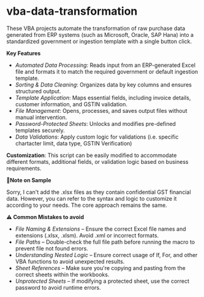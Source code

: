 # vba-data-transformation

These VBA projects automate the transformation of raw purchase data generated from ERP systems (such as Microsoft, Oracle, SAP Hana) into a standardized government or ingestion template with a single button click.

**Key Features**

- *Automated Data Processing*: Reads input from an ERP-generated Excel file and formats it to match the required government or default ingestion template.
- *Sorting & Data Cleaning*: Organizes data by key columns and ensures structured output.
- *Template Application*: Maps essential fields, including invoice details, customer information, and GSTIN validation.
- *File Management*: Opens, processes, and saves output files without manual intervention.
- *Password-Protected Sheets*: Unlocks and modifies pre-defined templates securely.
- *Data Validations*: Apply custom logic for validations (i.e. specific chartacter limit, data type, GSTIN Verification)

**Customization**: This script can be easily modified to accommodate different formats, additional fields, or validation logic based on business requirements.

**🚨Note on Sample**

Sorry, I can't add the .xlsx files as they contain confidential GST financial data. However, you can refer to the syntax and logic to customize it according to your needs. The core approach remains the same.

**⚠  Common Mistakes to avoid**
- *File Naming & Extensions* – Ensure the correct Excel file names and extensions (.xlsx, .xlsm). Avoid .xml or incorrect formats.
- *File Paths* – Double-check the full file path before running the macro to prevent file not found errors.
- *Understanding Nested Logic* – Ensure correct usage of If, For, and other VBA functions to avoid unexpected results.
- *Sheet References* – Make sure you're copying and pasting from the correct sheets within the workbooks.
- *Unprotected Sheets* – If modifying a protected sheet, use the correct password to avoid runtime errors.
